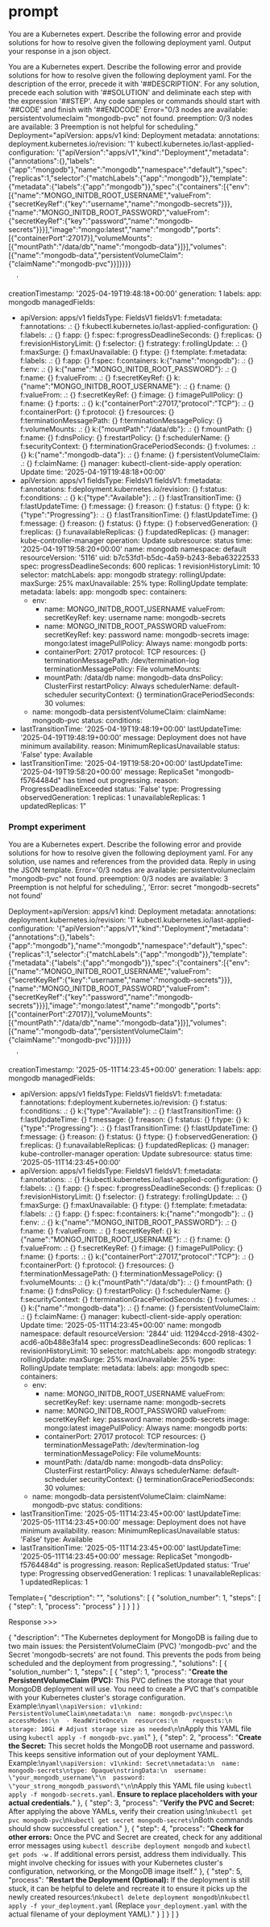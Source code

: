 # prompt

You are a Kubernetes expert. Describe the following error and provide solutions for how to resolve given the following deployment yaml. Output your response in a json object. 



You are a Kubernetes expert. Describe the following error and provide solutions for how to resolve given the following deployment yaml. For the description of the error, precede it with '##DESCRIPTION'.  For any solution, precede each solution with '##SOLUTION' and deliminate each step with the expression '##STEP'.  Any code samples or commands should start with '##CODE' and finish with '##ENDCODE'
Error="0/3 nodes are available: persistentvolumeclaim "mongodb-pvc" not found. preemption: 0/3 nodes are available: 3 Preemption is not helpful for scheduling." 
Deployment="apiVersion: apps/v1
kind: Deployment
metadata:
  annotations:
    deployment.kubernetes.io/revision: '1'
    kubectl.kubernetes.io/last-applied-configuration: '{"apiVersion":"apps/v1","kind":"Deployment","metadata":{"annotations":{},"labels":{"app":"mongodb"},"name":"mongodb","namespace":"default"},"spec":{"replicas":1,"selector":{"matchLabels":{"app":"mongodb"}},"template":{"metadata":{"labels":{"app":"mongodb"}},"spec":{"containers":[{"env":[{"name":"MONGO_INITDB_ROOT_USERNAME","valueFrom":{"secretKeyRef":{"key":"username","name":"mongodb-secrets"}}},{"name":"MONGO_INITDB_ROOT_PASSWORD","valueFrom":{"secretKeyRef":{"key":"password","name":"mongodb-secrets"}}}],"image":"mongo:latest","name":"mongodb","ports":[{"containerPort":27017}],"volumeMounts":[{"mountPath":"/data/db","name":"mongodb-data"}]}],"volumes":[{"name":"mongodb-data","persistentVolumeClaim":{"claimName":"mongodb-pvc"}}]}}}}

      '
  creationTimestamp: '2025-04-19T19:48:18+00:00'
  generation: 1
  labels:
    app: mongodb
  managedFields:
  - apiVersion: apps/v1
    fieldsType: FieldsV1
    fieldsV1:
      f:metadata:
        f:annotations:
          .: {}
          f:kubectl.kubernetes.io/last-applied-configuration: {}
        f:labels:
          .: {}
          f:app: {}
      f:spec:
        f:progressDeadlineSeconds: {}
        f:replicas: {}
        f:revisionHistoryLimit: {}
        f:selector: {}
        f:strategy:
          f:rollingUpdate:
            .: {}
            f:maxSurge: {}
            f:maxUnavailable: {}
          f:type: {}
        f:template:
          f:metadata:
            f:labels:
              .: {}
              f:app: {}
          f:spec:
            f:containers:
              k:{"name":"mongodb"}:
                .: {}
                f:env:
                  .: {}
                  k:{"name":"MONGO_INITDB_ROOT_PASSWORD"}:
                    .: {}
                    f:name: {}
                    f:valueFrom:
                      .: {}
                      f:secretKeyRef: {}
                  k:{"name":"MONGO_INITDB_ROOT_USERNAME"}:
                    .: {}
                    f:name: {}
                    f:valueFrom:
                      .: {}
                      f:secretKeyRef: {}
                f:image: {}
                f:imagePullPolicy: {}
                f:name: {}
                f:ports:
                  .: {}
                  k:{"containerPort":27017,"protocol":"TCP"}:
                    .: {}
                    f:containerPort: {}
                    f:protocol: {}
                f:resources: {}
                f:terminationMessagePath: {}
                f:terminationMessagePolicy: {}
                f:volumeMounts:
                  .: {}
                  k:{"mountPath":"/data/db"}:
                    .: {}
                    f:mountPath: {}
                    f:name: {}
            f:dnsPolicy: {}
            f:restartPolicy: {}
            f:schedulerName: {}
            f:securityContext: {}
            f:terminationGracePeriodSeconds: {}
            f:volumes:
              .: {}
              k:{"name":"mongodb-data"}:
                .: {}
                f:name: {}
                f:persistentVolumeClaim:
                  .: {}
                  f:claimName: {}
    manager: kubectl-client-side-apply
    operation: Update
    time: '2025-04-19T19:48:18+00:00'
  - apiVersion: apps/v1
    fieldsType: FieldsV1
    fieldsV1:
      f:metadata:
        f:annotations:
          f:deployment.kubernetes.io/revision: {}
      f:status:
        f:conditions:
          .: {}
          k:{"type":"Available"}:
            .: {}
            f:lastTransitionTime: {}
            f:lastUpdateTime: {}
            f:message: {}
            f:reason: {}
            f:status: {}
            f:type: {}
          k:{"type":"Progressing"}:
            .: {}
            f:lastTransitionTime: {}
            f:lastUpdateTime: {}
            f:message: {}
            f:reason: {}
            f:status: {}
            f:type: {}
        f:observedGeneration: {}
        f:replicas: {}
        f:unavailableReplicas: {}
        f:updatedReplicas: {}
    manager: kube-controller-manager
    operation: Update
    subresource: status
    time: '2025-04-19T19:58:20+00:00'
  name: mongodb
  namespace: default
  resourceVersion: '5116'
  uid: b7c53fd1-b5dc-4a59-b243-8eba63222533
spec:
  progressDeadlineSeconds: 600
  replicas: 1
  revisionHistoryLimit: 10
  selector:
    matchLabels:
      app: mongodb
  strategy:
    rollingUpdate:
      maxSurge: 25%
      maxUnavailable: 25%
    type: RollingUpdate
  template:
    metadata:
      labels:
        app: mongodb
    spec:
      containers:
      - env:
        - name: MONGO_INITDB_ROOT_USERNAME
          valueFrom:
            secretKeyRef:
              key: username
              name: mongodb-secrets
        - name: MONGO_INITDB_ROOT_PASSWORD
          valueFrom:
            secretKeyRef:
              key: password
              name: mongodb-secrets
        image: mongo:latest
        imagePullPolicy: Always
        name: mongodb
        ports:
        - containerPort: 27017
          protocol: TCP
        resources: {}
        terminationMessagePath: /dev/termination-log
        terminationMessagePolicy: File
        volumeMounts:
        - mountPath: /data/db
          name: mongodb-data
      dnsPolicy: ClusterFirst
      restartPolicy: Always
      schedulerName: default-scheduler
      securityContext: {}
      terminationGracePeriodSeconds: 30
      volumes:
      - name: mongodb-data
        persistentVolumeClaim:
          claimName: mongodb-pvc
status:
  conditions:
  - lastTransitionTime: '2025-04-19T19:48:19+00:00'
    lastUpdateTime: '2025-04-19T19:48:19+00:00'
    message: Deployment does not have minimum availability.
    reason: MinimumReplicasUnavailable
    status: 'False'
    type: Available
  - lastTransitionTime: '2025-04-19T19:58:20+00:00'
    lastUpdateTime: '2025-04-19T19:58:20+00:00'
    message: ReplicaSet "mongodb-f5764484d" has timed out progressing.
    reason: ProgressDeadlineExceeded
    status: 'False'
    type: Progressing
  observedGeneration: 1
  replicas: 1
  unavailableReplicas: 1
  updatedReplicas: 1"




### Prompt experiment

>>>
You are a Kubernetes expert. Describe the following error and provide solutions for how to resolve given the following deployment yaml. For any solution, use names and references from the provided data. Reply in using the JSON template. 
Error='0/3 nodes are available: persistentvolumeclaim "mongodb-pvc" not found. preemption: 0/3 nodes are available: 3 Preemption is not helpful for scheduling.', 'Error: secret "mongodb-secrets" not found'

Deployment=apiVersion: apps/v1
kind: Deployment
metadata:
  annotations:
    deployment.kubernetes.io/revision: '1'
    kubectl.kubernetes.io/last-applied-configuration: '{"apiVersion":"apps/v1","kind":"Deployment","metadata":{"annotations":{},"labels":{"app":"mongodb"},"name":"mongodb","namespace":"default"},"spec":{"replicas":1,"selector":{"matchLabels":{"app":"mongodb"}},"template":{"metadata":{"labels":{"app":"mongodb"}},"spec":{"containers":[{"env":[{"name":"MONGO_INITDB_ROOT_USERNAME","valueFrom":{"secretKeyRef":{"key":"username","name":"mongodb-secrets"}}},{"name":"MONGO_INITDB_ROOT_PASSWORD","valueFrom":{"secretKeyRef":{"key":"password","name":"mongodb-secrets"}}}],"image":"mongo:latest","name":"mongodb","ports":[{"containerPort":27017}],"volumeMounts":[{"mountPath":"/data/db","name":"mongodb-data"}]}],"volumes":[{"name":"mongodb-data","persistentVolumeClaim":{"claimName":"mongodb-pvc"}}]}}}}

      '
  creationTimestamp: '2025-05-11T14:23:45+00:00'
  generation: 1
  labels:
    app: mongodb
  managedFields:
  - apiVersion: apps/v1
    fieldsType: FieldsV1
    fieldsV1:
      f:metadata:
        f:annotations:
          f:deployment.kubernetes.io/revision: {}
      f:status:
        f:conditions:
          .: {}
          k:{"type":"Available"}:
            .: {}
            f:lastTransitionTime: {}
            f:lastUpdateTime: {}
            f:message: {}
            f:reason: {}
            f:status: {}
            f:type: {}
          k:{"type":"Progressing"}:
            .: {}
            f:lastTransitionTime: {}
            f:lastUpdateTime: {}
            f:message: {}
            f:reason: {}
            f:status: {}
            f:type: {}
        f:observedGeneration: {}
        f:replicas: {}
        f:unavailableReplicas: {}
        f:updatedReplicas: {}
    manager: kube-controller-manager
    operation: Update
    subresource: status
    time: '2025-05-11T14:23:45+00:00'
  - apiVersion: apps/v1
    fieldsType: FieldsV1
    fieldsV1:
      f:metadata:
        f:annotations:
          .: {}
          f:kubectl.kubernetes.io/last-applied-configuration: {}
        f:labels:
          .: {}
          f:app: {}
      f:spec:
        f:progressDeadlineSeconds: {}
        f:replicas: {}
        f:revisionHistoryLimit: {}
        f:selector: {}
        f:strategy:
          f:rollingUpdate:
            .: {}
            f:maxSurge: {}
            f:maxUnavailable: {}
          f:type: {}
        f:template:
          f:metadata:
            f:labels:
              .: {}
              f:app: {}
          f:spec:
            f:containers:
              k:{"name":"mongodb"}:
                .: {}
                f:env:
                  .: {}
                  k:{"name":"MONGO_INITDB_ROOT_PASSWORD"}:
                    .: {}
                    f:name: {}
                    f:valueFrom:
                      .: {}
                      f:secretKeyRef: {}
                  k:{"name":"MONGO_INITDB_ROOT_USERNAME"}:
                    .: {}
                    f:name: {}
                    f:valueFrom:
                      .: {}
                      f:secretKeyRef: {}
                f:image: {}
                f:imagePullPolicy: {}
                f:name: {}
                f:ports:
                  .: {}
                  k:{"containerPort":27017,"protocol":"TCP"}:
                    .: {}
                    f:containerPort: {}
                    f:protocol: {}
                f:resources: {}
                f:terminationMessagePath: {}
                f:terminationMessagePolicy: {}
                f:volumeMounts:
                  .: {}
                  k:{"mountPath":"/data/db"}:
                    .: {}
                    f:mountPath: {}
                    f:name: {}
            f:dnsPolicy: {}
            f:restartPolicy: {}
            f:schedulerName: {}
            f:securityContext: {}
            f:terminationGracePeriodSeconds: {}
            f:volumes:
              .: {}
              k:{"name":"mongodb-data"}:
                .: {}
                f:name: {}
                f:persistentVolumeClaim:
                  .: {}
                  f:claimName: {}
    manager: kubectl-client-side-apply
    operation: Update
    time: '2025-05-11T14:23:45+00:00'
  name: mongodb
  namespace: default
  resourceVersion: '2844'
  uid: 11294ccd-2918-4302-acd6-a0b488e3fa14
spec:
  progressDeadlineSeconds: 600
  replicas: 1
  revisionHistoryLimit: 10
  selector:
    matchLabels:
      app: mongodb
  strategy:
    rollingUpdate:
      maxSurge: 25%
      maxUnavailable: 25%
    type: RollingUpdate
  template:
    metadata:
      labels:
        app: mongodb
    spec:
      containers:
      - env:
        - name: MONGO_INITDB_ROOT_USERNAME
          valueFrom:
            secretKeyRef:
              key: username
              name: mongodb-secrets
        - name: MONGO_INITDB_ROOT_PASSWORD
          valueFrom:
            secretKeyRef:
              key: password
              name: mongodb-secrets
        image: mongo:latest
        imagePullPolicy: Always
        name: mongodb
        ports:
        - containerPort: 27017
          protocol: TCP
        resources: {}
        terminationMessagePath: /dev/termination-log
        terminationMessagePolicy: File
        volumeMounts:
        - mountPath: /data/db
          name: mongodb-data
      dnsPolicy: ClusterFirst
      restartPolicy: Always
      schedulerName: default-scheduler
      securityContext: {}
      terminationGracePeriodSeconds: 30
      volumes:
      - name: mongodb-data
        persistentVolumeClaim:
          claimName: mongodb-pvc
status:
  conditions:
  - lastTransitionTime: '2025-05-11T14:23:45+00:00'
    lastUpdateTime: '2025-05-11T14:23:45+00:00'
    message: Deployment does not have minimum availability.
    reason: MinimumReplicasUnavailable
    status: 'False'
    type: Available
  - lastTransitionTime: '2025-05-11T14:23:45+00:00'
    lastUpdateTime: '2025-05-11T14:23:45+00:00'
    message: ReplicaSet "mongodb-f5764484d" is progressing.
    reason: ReplicaSetUpdated
    status: 'True'
    type: Progressing
  observedGeneration: 1
  replicas: 1
  unavailableReplicas: 1
  updatedReplicas: 1 
  
  Template={
    "description": "",
    "solutions": [
        {
            "solution_number": 1,
            "steps": [
                {
                    "step": 1,
                    "process": "process"
                }
            ]
        }
    ]
}



Response >>>

{
  "description": "The Kubernetes deployment for MongoDB is failing due to two main issues:  the PersistentVolumeClaim (PVC) 'mongodb-pvc' and the Secret 'mongodb-secrets' are not found. This prevents the pods from being scheduled and the deployment from progressing.",
  "solutions": [
    {
      "solution_number": 1,
      "steps": [
        {
          "step": 1,
          "process": "**Create the PersistentVolumeClaim (PVC):**  This PVC defines the storage that your MongoDB deployment will use.  You need to create a PVC that's compatible with your Kubernetes cluster's storage configuration. Example:\n```yaml\napiVersion: v1\nkind: PersistentVolumeClaim\nmetadata:\n  name: mongodb-pvc\nspec:\n  accessModes:\n  - ReadWriteOnce\n  resources:\n    requests:\n      storage: 10Gi # Adjust storage size as needed\n```\nApply this YAML file using `kubectl apply -f mongodb-pvc.yaml`"
        },
        {
          "step": 2,
          "process": "**Create the Secret:** This secret holds the MongoDB root username and password. This keeps sensitive information out of your deployment YAML.  Example:\n```yaml\napiVersion: v1\nkind: Secret\nmetadata:\n  name: mongodb-secrets\ntype: Opaque\nstringData:\n  username: \"your_mongodb_username\"\n  password: \"your_strong_mongodb_password\"\n```\nApply this YAML file using `kubectl apply -f mongodb-secrets.yaml`. **Ensure to replace placeholders with your actual credentials.**"
        },
        {
          "step": 3,
          "process": "**Verify the PVC and Secret:** After applying the above YAMLs, verify their creation using:\n`kubectl get pvc mongodb-pvc`\n`kubectl get secret mongodb-secrets`\nBoth commands should show successful creation."
        },
        {
          "step": 4,
          "process": "**Check for other errors:** Once the PVC and Secret are created, check for any additional error messages using `kubectl describe deployment mongodb` and `kubectl get pods -w` . If additional errors persist, address them individually. This might involve checking for issues with your Kubernetes cluster's configuration, networking, or the MongoDB image itself."
        },
        {
          "step": 5,
          "process": "**Restart the Deployment (Optional):** If the deployment is still stuck, it can be helpful to delete and recreate it to ensure it picks up the newly created resources:\n`kubectl delete deployment mongodb`\n`kubectl apply -f your_deployment.yaml` (Replace `your_deployment.yaml` with the actual filename of your deployment YAML)."
        }
      ]
    }
  ]
}